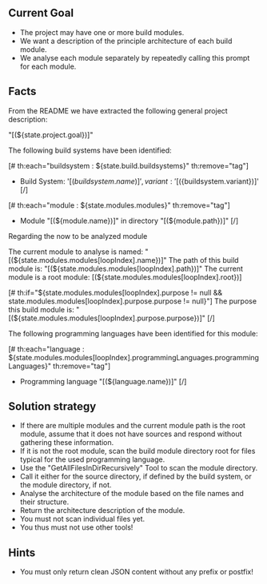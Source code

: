 ## Current Goal

* The project may have one or more build modules.
* We want a description of the principle architecture of each build module.
* We analyse each module separately by repeatedly calling this prompt for each module.

## Facts

From the README we have extracted the following general project description:

"[(${state.project.goal})]"

The following build systems have been identified:

[# th:each="buildsystem : ${state.build.buildsystems}" th:remove="tag"]
* Build System: '[(${buildsystem.name})]', variant: '[(${buildsystem.variant})]'
[/]

[# th:each="module : ${state.modules.modules}" th:remove="tag"]
* Module "[(${module.name})]" in directory "[(${module.path})]"
[/]

Regarding the now to be analyzed module

The current module to analyse is named: "[(${state.modules.modules[loopIndex].name})]"
The path of this build module is: "[(${state.modules.modules[loopIndex].path})]"
The current module is a root module: [(${state.modules.modules[loopIndex].root})]

[# th:if="${state.modules.modules[loopIndex].purpose != null && state.modules.modules[loopIndex].purpose.purpose != null}"]
The purpose this build module is: "[(${state.modules.modules[loopIndex].purpose.purpose})]"
[/]

The following programming languages have been identified for this module:

[# th:each="language : ${state.modules.modules[loopIndex].programmingLanguages.programmingLanguages}" th:remove="tag"]
* Programming language "[(${language.name})]"
[/]

## Solution strategy

* If there are multiple modules and the current module path is the root module, assume that it does not have sources and respond without gathering these information.
* If it is not the root module, scan the build module directory root for files typical for the used programming language.
* Use the "GetAllFilesInDirRecursively" Tool to scan the module directory.
* Call it either for the source directory, if defined by the build system, or the module directory, if not.
* Analyse the architecture of the module based on the file names and their structure.
* Return the architecture description of the module.
* You must not scan individual files yet.
* You thus must not use other tools!

## Hints

* You must only return clean JSON content without any prefix or postfix!

